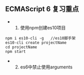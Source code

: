 ## ECMAScript 6 复习重点

* 1. 使用npm创建es10项目

```
npm i es10-cli -g	//es10脚手架
es10-cli create projectName
cd projectName
npm start
```

* 2. es6中禁止使用arguments

